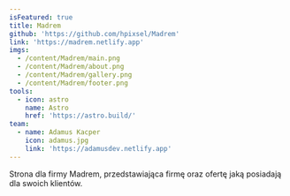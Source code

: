 ```yaml
---
isFeatured: true
title: Madrem
github: 'https://github.com/hpixsel/Madrem'
link: 'https://madrem.netlify.app'
imgs:
  - /content/Madrem/main.png
  - /content/Madrem/about.png
  - /content/Madrem/gallery.png
  - /content/Madrem/footer.png
tools:
  - icon: astro
    name: Astro
    href: 'https://astro.build/'
team:
  - name: Adamus Kacper
    icon: adamus.jpg
    link: 'https://adamusdev.netlify.app'
---
```


Strona dla firmy Madrem, przedstawiająca firmę oraz ofertę jaką posiadają dla swoich klientów.
